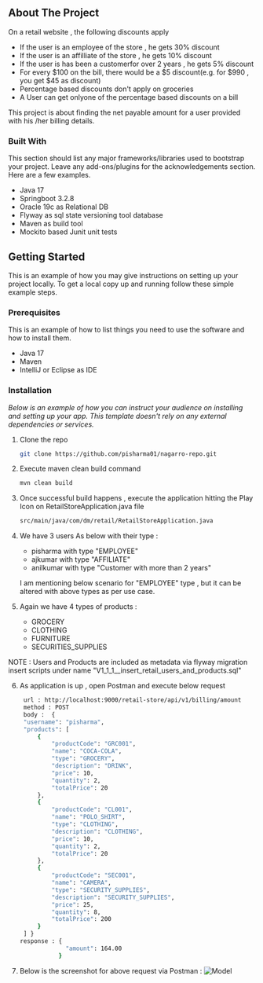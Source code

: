<!-- ABOUT THE PROJECT -->
## About The Project

On a retail website , the following discounts apply

* If the user is an employee of the store , he gets 30% discount 
* If the user is an affilliate of the store , he gets 10% discount
* If the user is has been a customerfor over 2 years , he gets 5% discount
* For every $100 on the bill, there would be a $5 discount(e.g. for $990 ,
   you get $45 as discount)
* Percentage based discounts don't apply on groceries
* A User can get onlyone of the percentage based discounts on a bill

  


This project is about finding the net payable amount for a user provided with his
/her billing details.

### Built With

This section should list any major frameworks/libraries used to bootstrap your project. Leave any add-ons/plugins for the acknowledgements section. Here are a few examples.

* Java 17
* Springboot 3.2.8
* Oracle 19c as Relational DB
* Flyway as sql state versioning tool database
* Maven as build tool
* Mockito based Junit unit tests



<!-- GETTING STARTED -->
## Getting Started

This is an example of how you may give instructions on setting up your project locally.
To get a local copy up and running follow these simple example steps.

### Prerequisites

This is an example of how to list things you need to use the software and how to install them.
* Java 17
* Maven
* IntelliJ or Eclipse as IDE  

### Installation

_Below is an example of how you can instruct your audience on installing and setting up your app. This template doesn't rely on any external dependencies or services._

1. Clone the repo
   ```sh
   git clone https://github.com/pisharma01/nagarro-repo.git
   ```
2. Execute maven clean build command
   ```sh
   mvn clean build
   ```
  
3. Once successful build happens , execute the application hitting
   the Play Icon on RetailStoreApplication.java file
   ```sh
   src/main/java/com/dm/retail/RetailStoreApplication.java
   ```
4. We have 3 users As below with their type :
     * pisharma with type "EMPLOYEE"
     * ajkumar with type "AFFILIATE"
     * anilkumar with type "Customer with more than 2 years"

    I am mentioning below scenario for "EMPLOYEE" type , but it can
   be altered with above types as per use case.

5. Again we have 4 types of products :
    * GROCERY
    * CLOTHING
    * FURNITURE
    * SECURITIES_SUPPLIES

  NOTE : Users and Products are included as metadata via flyway migration
         insert scripts under name "V1_1_1__insert_retail_users_and_products.sql"
      
6. As application is up , open Postman and execute below request

   ```sh
    url : http://localhost:9000/retail-store/api/v1/billing/amount
    method : POST
    body :  {
    "username": "pisharma",
    "products": [
        {
            "productCode": "GRC001",
            "name": "COCA-COLA",
            "type": "GROCERY",
            "description": "DRINK",
            "price": 10,
            "quantity": 2,
            "totalPrice": 20
        },
        {
            "productCode": "CL001",
            "name": "POLO_SHIRT",
            "type": "CLOTHING",
            "description": "CLOTHING",
            "price": 10,
            "quantity": 2,
            "totalPrice": 20
        },
        {
            "productCode": "SEC001",
            "name": "CAMERA",
            "type": "SECURITY_SUPPLIES",
            "description": "SECURITY_SUPPLIES",
            "price": 25,
            "quantity": 8,
            "totalPrice": 200
        }
    ] }
   response : {
                "amount": 164.00
              } 

7. Below is the screenshot for above request via Postman :
  ![Model](https://github.com/pisharma01/nagarro-repo/blob/9086a8063541c9ee1119438acd21e151cc08bb15/dm-assignment/retail/src/main/resources/execution_pisharma.png)

